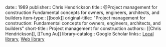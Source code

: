 date:: 1989
publisher:: Chris Hendrickson
title:: @Project management for construction Fundamental concepts for owners, engineers, architects, and builders
item-type:: [[book]]
original-title:: "Project management for construction: Fundamental concepts for owners, engineers, architects, and builders"
short-title:: Project management for construction
authors:: [[Chris Hendrickson]], [[Tung Au]]
library-catalog:: Google Scholar
links:: [Local library](zotero://select/library/items/LUMCPL2Y), [Web library](https://www.zotero.org/users/6520516/items/LUMCPL2Y)
